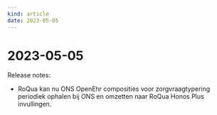 ```yaml
---
kind: article
date: 2023-05-05
---
```


# 2023-05-05

Release notes:

* RoQua kan nu ONS OpenEhr composities voor zorgvraagtypering periodiek ophalen bij ONS en omzetten naar RoQua Honos Plus invullingen.
